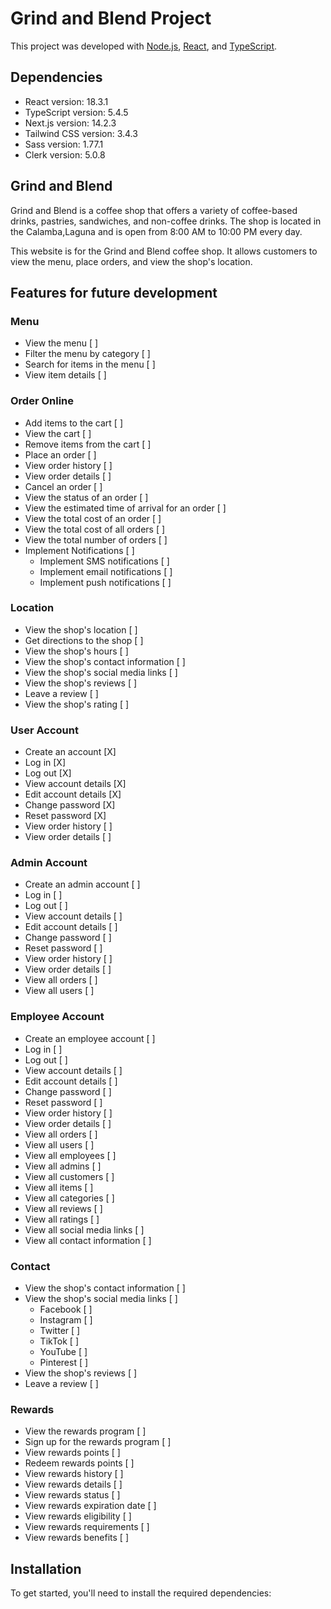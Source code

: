 # Grind and Blend Project

This project was developed with [Node.js](https://nodejs.org/), [React](https://reactjs.org/),
and [TypeScript](https://www.typescriptlang.org/).

## Dependencies

- React version: 18.3.1
- TypeScript version: 5.4.5
- Next.js version: 14.2.3
- Tailwind CSS version: 3.4.3
- Sass version: 1.77.1
- Clerk version: 5.0.8

## Grind and Blend

Grind and Blend is a coffee shop that offers a variety of coffee-based drinks, pastries, sandwiches, and non-coffee
drinks. The shop is located in the Calamba,Laguna and is open from 8:00 AM to 10:00 PM every day.

This website is for the Grind and Blend coffee shop. It allows customers to view the menu, place orders, and view the
shop's location.

## Features for future development

### Menu

- View the menu [ ]
- Filter the menu by category [ ]
- Search for items in the menu [ ]
- View item details [ ]

### Order Online

- Add items to the cart [ ]
- View the cart [ ]
- Remove items from the cart [ ]
- Place an order [ ]
- View order history [ ]
- View order details [ ]
- Cancel an order [ ]
- View the status of an order [ ]
- View the estimated time of arrival for an order [ ]
- View the total cost of an order [ ]
- View the total cost of all orders [ ]
- View the total number of orders [ ]
- Implement Notifications [ ]
    - Implement SMS notifications [ ]
    - Implement email notifications [ ]
    - Implement push notifications [ ]

### Location

- View the shop's location [ ]
- Get directions to the shop [ ]
- View the shop's hours [ ]
- View the shop's contact information [ ]
- View the shop's social media links [ ]
- View the shop's reviews [ ]
- Leave a review [ ]
- View the shop's rating [ ]

### User Account

- Create an account [X]
- Log in [X]
- Log out [X]
- View account details [X]
- Edit account details [X]
- Change password [X]
- Reset password [X]
- View order history [ ]
- View order details [ ]

### Admin Account

- Create an admin account [ ]
- Log in [ ]
- Log out [ ]
- View account details [ ]
- Edit account details [ ]
- Change password [ ]
- Reset password [ ]
- View order history [ ]
- View order details [ ]
- View all orders [ ]
- View all users [ ]

### Employee Account

- Create an employee account [ ]
- Log in [ ]
- Log out [ ]
- View account details [ ]
- Edit account details [ ]
- Change password [ ]
- Reset password [ ]
- View order history [ ]
- View order details [ ]
- View all orders [ ]
- View all users [ ]
- View all employees [ ]
- View all admins [ ]
- View all customers [ ]
- View all items [ ]
- View all categories [ ]
- View all reviews [ ]
- View all ratings [ ]
- View all social media links [ ]
- View all contact information [ ]

### Contact

- View the shop's contact information [ ]
- View the shop's social media links [ ]
    - Facebook [ ]
    - Instagram [ ]
    - Twitter [ ]
    - TikTok [ ]
    - YouTube [ ]
    - Pinterest [ ]
- View the shop's reviews [ ]
- Leave a review [ ]

### Rewards

- View the rewards program [ ]
- Sign up for the rewards program [ ]
- View rewards points [ ]
- Redeem rewards points [ ]
- View rewards history [ ]
- View rewards details [ ]
- View rewards status [ ]
- View rewards expiration date [ ]
- View rewards eligibility [ ]
- View rewards requirements [ ]
- View rewards benefits [ ]

## Installation

To get started, you'll need to install the required dependencies: